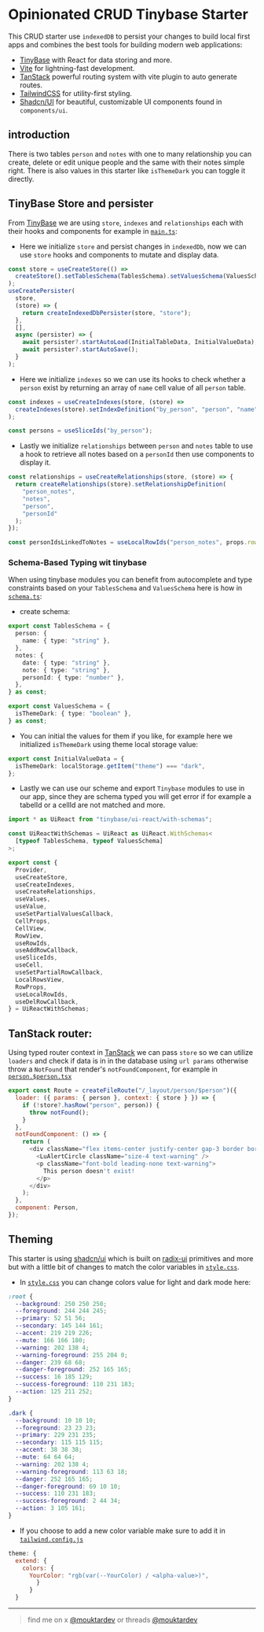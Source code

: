 # Opinionated CRUD Tinybase Starter

This CRUD starter use `indexedDB` to persist your changes to build local first apps and combines the best tools for building modern web applications:

- [TinyBase](https://tinybase.org/) with React for data storing and more.
- [Vite](https://vitejs.dev/) for lightning-fast development.
- [TanStack](https://tanstack.com/router/latest) powerful routing system with vite plugin to auto generate routes.
- [TailwindCSS](https://tailwindcss.com/) for utility-first styling.
- [Shadcn/UI](https://ui.shadcn.com/) for beautiful, customizable UI components found in `components/ui`.

## introduction

There is two tables `person` and `notes` with one to many relationship you can create, delete or edit unique people and the same with their notes simple right. There is also values in this starter like `isThemeDark` you can toggle it directly.

## TinyBase Store and persister

From [TinyBase](https://tinybase.org/) we are using `store`, `indexes` and `relationships` each with their hooks and components for example in [`main.ts`](https://github.com/mouktardev/tinybase-crud-starter/blob/master/src/main.tsx):

- Here we initialize `store` and persist changes in `indexedDb`, now we can use `store` hooks and components to mutate and display data.

```js
const store = useCreateStore(() =>
  createStore().setTablesSchema(TablesSchema).setValuesSchema(ValuesSchema)
);
useCreatePersister(
  store,
  (store) => {
    return createIndexedDbPersister(store, "store");
  },
  [],
  async (persister) => {
    await persister?.startAutoLoad(InitialTableData, InitialValueData);
    await persister?.startAutoSave();
  }
);
```

- Here we initialize `indexes` so we can use its hooks to check
  whether a `person` exist by returning an array of `name` cell value of all `person` table.

```js
const indexes = useCreateIndexes(store, (store) =>
  createIndexes(store).setIndexDefinition("by_person", "person", "name")
);
```

```js
const persons = useSliceIds("by_person");
```

- Lastly we initialize `relationships` between `person` and `notes` table to use a hook to retrieve all notes based on a `personId` then use components to display it.

```js
const relationships = useCreateRelationships(store, (store) => {
  return createRelationships(store).setRelationshipDefinition(
    "person_notes",
    "notes",
    "person",
    "personId"
  );
});
```

```js
const personIdsLinkedToNotes = useLocalRowIds("person_notes", props.rowId);
```

### Schema-Based Typing wit tinybase

When using tinybase modules you can benefit from autocomplete and type constraints based on your `TablesSchema` and `ValuesSchema` here is how in [`schema.ts`](https://github.com/mouktardev/tinybase-crud-starter/blob/master/src/schema.ts):

- create schema:

```ts
export const TablesSchema = {
  person: {
    name: { type: "string" },
  },
  notes: {
    date: { type: "string" },
    note: { type: "string" },
    personId: { type: "number" },
  },
} as const;

export const ValuesSchema = {
  isThemeDark: { type: "boolean" },
} as const;
```

- You can initial the values for them if you like, for example here we initialized `isThemeDark` using theme local storage value:

```ts
export const InitialValueData = {
  isThemeDark: localStorage.getItem("theme") === "dark",
};
```

- Lastly we can use our scheme and export `Tinybase` modules to use in our app, since they are schema typed you will get error if for example a tabelId or a cellId are not matched and more.

```ts
import * as UiReact from "tinybase/ui-react/with-schemas";

const UiReactWithSchemas = UiReact as UiReact.WithSchemas<
  [typeof TablesSchema, typeof ValuesSchema]
>;

export const {
  Provider,
  useCreateStore,
  useCreateIndexes,
  useCreateRelationships,
  useValues,
  useValue,
  useSetPartialValuesCallback,
  CellProps,
  CellView,
  RowView,
  useRowIds,
  useAddRowCallback,
  useSliceIds,
  useCell,
  useSetPartialRowCallback,
  LocalRowsView,
  RowProps,
  useLocalRowIds,
  useDelRowCallback,
} = UiReactWithSchemas;
```

## TanStack router:

Using typed router context in [TanStack](https://tanstack.com/router/latest) we can pass `store` so we can utilize `loaders` and check if data is in in the database using `url params` otherwise throw a `NotFound` that render's `notFoundComponent`, for example in [`person.$person.tsx`](https://github.com/mouktardev/tinybase-crud-starter/blob/master/src/routes/_layout/person.%24person.tsx)

```js
export const Route = createFileRoute("/_layout/person/$person")({
  loader: ({ params: { person }, context: { store } }) => {
    if (!store?.hasRow("person", person)) {
      throw notFound();
    }
  },
  notFoundComponent: () => {
    return (
      <div className="flex items-center justify-center gap-3 border border-warning bg-warningForeground p-2">
        <LuAlertCircle className="size-4 text-warning" />
        <p className="font-bold leading-none text-warning">
          This person doesn't exist!
        </p>
      </div>
    );
  },
  component: Person,
});
```

## Theming

This starter is using [shadcn/ui](https://ui.shadcn.com/) which is built on [radix-ui](https://www.radix-ui.com/primitives/docs/overview/introduction) primitives and more but with a little bit of changes to match the color variables in [`style.css`](https://github.com/mouktardev/tinybase-crud-starter/blob/master/src/styles.css).

- In [`style.css`](https://github.com/mouktardev/tinybase-crud-starter/blob/master/src/styles.css) you can change colors value for light and dark mode here:

```css
:root {
  --background: 250 250 250;
  --foreground: 244 244 245;
  --primary: 52 51 56;
  --secondary: 145 144 161;
  --accent: 219 219 226;
  --mute: 166 166 180;
  --warning: 202 138 4;
  --warning-foreground: 255 204 0;
  --danger: 239 68 68;
  --danger-foreground: 252 165 165;
  --success: 16 185 129;
  --success-foreground: 110 231 183;
  --action: 125 211 252;
}

.dark {
  --background: 10 10 10;
  --foreground: 23 23 23;
  --primary: 229 231 235;
  --secondary: 115 115 115;
  --accent: 38 38 38;
  --mute: 64 64 64;
  --warning: 202 138 4;
  --warning-foreground: 113 63 18;
  --danger: 252 165 165;
  --danger-foreground: 69 10 10;
  --success: 110 231 183;
  --success-foreground: 2 44 34;
  --action: 3 105 161;
}
```

- If you choose to add a new color variable make sure to add it in [`tailwind.config.js`](https://github.com/mouktardev/tinybase-crud-starter/blob/master/tailwind.config.js)

```js
theme: {
  extend: {
    colors: {
      YourColor: "rgb(var(--YourColor) / <alpha-value>)",
        }
      }
  }
```
---

>  find me on x [@mouktardev](https://x.com/mouktardev) or threads [@mouktardev](https://www.threads.net/@mouktardev)
